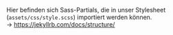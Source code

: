Hier befinden sich Sass-Partials, die in unser Stylesheet (`assets/css/style.scss`) importiert werden können.  
-> https://jekyllrb.com/docs/structure/

